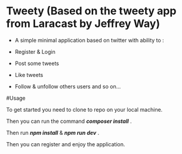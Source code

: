 # Tweety (Based on the tweety app from Laracast by Jeffrey Way)

- A simple minimal application based on twitter with ability to :

- Register & Login
- Post some tweets
- Like tweets
- Follow & unfollow others users and so on...

#Usage

To get started you need to clone to repo on your local machine.

Then you can run the command ***composer install*** .

Then run ***npm install*** &  ***npm run dev*** .

Then you can register and enjoy the application.
